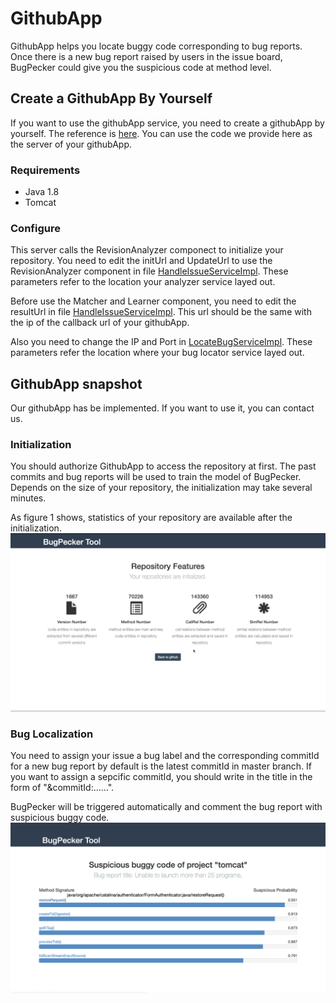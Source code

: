 # GithubApp
GithubApp helps you locate buggy code corresponding to bug reports.
Once there is a new bug report raised by users in the issue board, BugPecker could give you the suspicious code at method level. 

## Create a GithubApp By Yourself
If you want to use the githubApp service, you need to create a githubApp by yourself. The reference is [here](https://developer.github.com/). You can use the code we provide here as the server of your githubApp. 
### Requirements

- Java 1.8
- Tomcat

### Configure

This server calls the RevisionAnalyzer componect to initialize your repository. You need to edit the initUrl and UpdateUrl to use the RevisionAnalyzer component in file [HandleIssueServiceImpl](./src/main/java/com/githubApp/service/impl/HandleIssueServiceImpl.java). These parameters refer to the location your analyzer service layed out.

Before use the Matcher and Learner component, you need to edit the resultUrl in file [HandleIssueServiceImpl](./src/main/java/com/githubApp/service/impl/HandleIssueServiceImpl.java). This url should be the same with the ip of the callback url of your githubApp. 

Also you need to change the IP and Port in [LocateBugServiceImpl](./src/main/java/com/githubApp/service/impl/LocateBugServiceImpl.java). These parameters refer the location where your bug locator service layed out.


## GithubApp snapshot
Our githubApp has be implemented. If you want to use it, you can contact us.
### Initialization
You should authorize GithubApp to access the repository at first. The past commits and bug reports will be used to train the model of BugPecker. Depends on the size of your repository, the initialization may take several minutes.

As figure 1 shows, statistics of your repository are available after the initialization.
![avatar](https://raw.githubusercontent.com/Tekfei/test/master/init.png)
### Bug Localization
You need to assign your issue a bug label and the corresponding commitId for a new bug report by default is the latest commitId in master branch. If you want to assign a sepcific commitId, you should write in the title in the form of "&commitId:……".

BugPecker will be triggered automatically and comment the bug report with suspicious buggy code.
![avatar](https://raw.githubusercontent.com/Tekfei/test/master/result.png)
